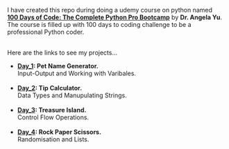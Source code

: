I have created this repo during doing a udemy course on python named <br>
**[100 Days of Code: The Complete Python Pro Bootcamp](https://www.udemy.com/course/100-days-of-code/)** by **Dr. Angela Yu**. <br>
The course is filled up with 100 days to coding challenge to be a professional Python coder. <br> <br>

Here are the links to see my projects...<br>
- **[Day_1](https://replit.com/@sardaarNiamotullah/petNameGenerator#main.py): Pet Name Generator.** <br>
Input-Output and Working with Varibales. <br> <br>
- **[Day_2](https://replit.com/@sardaarNiamotullah/tipCalculator#main.py): Tip Calculator.** <br>
Data Types and Manupulating Strings. <br> <br>
- **[Day_3](https://replit.com/@sardaarNiamotullah/treasureIsland#main.py): Treasure Island.** <br>
Control Flow Operations. <br> <br>
- **[Day_4](https://replit.com/@sardaarNiamotullah/rockPaperScissors#main.py): Rock Paper Scissors.** <br>
Randomisation and Lists.

[//]: # (Takeaway Keywords)
<!--
* f-string: print(f"adhfei {variable}")
* format: twoDecimalPointAfterNumber = "{:.2f}".format(variable)
* lower(): string.lower() // "RATUL".lower() = "ratul"
* count(): string.count() // "niamotullahRatul".count(a) = 3
* print("""
""")
* randomisation: import random // variable = random.randint(1,10) // variable = random.random()
* randomisation: variable = random.choice(listName) // it will return a random value from list.

-->